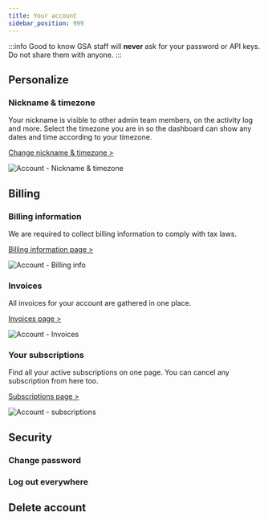 ```yaml
---
title: Your account
sidebar_position: 999
---
```



:::info Good to know
GSA staff will __never__ ask for your password or API keys. Do not share them with anyone.
:::

## Personalize

### Nickname & timezone
Your nickname is visible to other admin team members, on the activity log and more. Select the timezone you are in so the dashboard can show any dates and time according to your timezone.

[Change nickname & timezone >](https://dash.gameserverapp.com/account)

![Account - Nickname & timezone](/img/dashboard/account/account_profile_nickname_timezone.jpg)

## Billing

### Billing information
We are required to collect billing information to comply with tax laws.

[Billing information page >](https://dash.gameserverapp.com/account/billing)

![Account - Billing info](/img/dashboard/account/account_billing_info.jpg)

### Invoices
All invoices for your account are gathered in one place.

[Invoices page >](https://dash.gameserverapp.com/account/invoices)

![Account - Invoices](/img/dashboard/account/account_invoices.jpg)

### Your subscriptions
Find all your active subscriptions on one page. You can cancel any subscription from here too.

[Subscriptions page >](https://dash.gameserverapp.com/account/subscriptions)

![Account - subscriptions](/img/dashboard/account/account_subscriptions.jpg)

## Security

### Change password

### Log out everywhere

## Delete account
